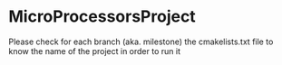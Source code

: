 # MicroProcessorsProject

Please check for each branch (aka. milestone) the cmakelists.txt file to know the name of the project in order to run it
